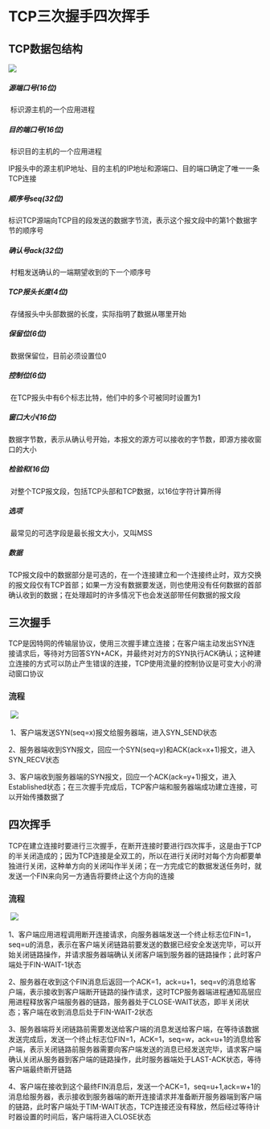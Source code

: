 # TCP三次握手四次挥手

## TCP数据包结构

![](http://pwoodong.gitee.io/blog/img/202103/tcp-data-package.png)

##### 源端口号(16位)

​	标识源主机的一个应用进程

##### 目的端口号(16位)

​	标识目的主机的一个应用进程

​	IP报头中的源主机IP地址、目的主机的IP地址和源端口、目的端口确定了唯一一条TCP连接

##### 顺序号seq(32位)

​	标识TCP源端向TCP目的段发送的数据字节流，表示这个报文段中的第1个数据字节的顺序号

##### 确认号ack(32位)

​	村粗发送确认的一端期望收到的下一个顺序号

##### TCP报头长度(4位)

​	存储报头中头部数据的长度，实际指明了数据从哪里开始

##### 保留位(6位)

​	数据保留位，目前必须设置位0

##### 控制位(6位)

​	在TCP报头中有6个标志比特，他们中的多个可被同时设置为1

##### 窗口大小(16位)

​	数据字节数，表示从确认号开始，本报文的源方可以接收的字节数，即源方接收窗口的大小

##### 检验和(16位)

​	对整个TCP报文段，包括TCP头部和TCP数据，以16位字符计算所得

##### 选项

​	最常见的可选字段是最长报文大小，又叫MSS

##### 数据

​	TCP报文段中的数据部分是可选的，在一个连接建立和一个连接终止时，双方交换的报文段仅有TCP首部；如果一方没有数据要发送，则也使用没有任何数据的首部确认收到的数据；在处理超时的许多情况下也会发送部带任何数据的报文段	

## 三次握手

TCP是因特网的传输层协议，使用三次握手建立连接；在客户端主动发出SYN连接请求后，等待对方回答SYN+ACK，并最终对对方的SYN执行ACK确认；这种建立连接的方式可以防止产生错误的连接，TCP使用流量的控制协议是可变大小的滑动窗口协议

### 流程

​	![](http://pwoodong.gitee.io/blog/img/202103/tcp-three-handshakes.png)

​	1、客户端发送SYN(seq=x)报文给服务器端，进入SYN_SEND状态

​	2、服务器端收到SYN报文，回应一个SYN(seq=y)和ACK(ack=x+1)报文，进入SYN_RECV状态

​	3、客户端收到服务器端的SYN报文，回应一个ACK(ack=y+1)报文，进入Established状态；在三次握手完成后，TCP客户端和服务器端成功建立连接，可以开始传播数据了



## 四次挥手

TCP在建立连接时要进行三次握手，在断开连接时要进行四次挥手，这是由于TCP的半关闭造成的；因为TCP连接是全双工的，所以在进行关闭时对每个方向都要单独进行关闭，这种单方向的关闭叫作半关闭；在一方完成它的数据发送任务时，就发送一个FIN来向另一方通告将要终止这个方向的连接

### 流程

​	![](http://pwoodong.gitee.io/blog/img/202103/tcp-four-waves.png)

​	1、客户端应用进程调用断开连接请求，向服务器端发送一个终止标志位FIN=1，seq=u的消息，表示在客户端关闭链路前要发送的数据已经安全发送完毕，可以开始关闭链路操作，并请求服务器端确认关闭客户端到服务器的链路操作；此时客户端处于FIN-WAIT-1状态

​	2、服务器在收到这个FIN消息后返回一个ACK=1，ack=u+1，seq=v的消息给客户端，表示接收到客户端断开链路的操作请求，这时TCP服务器端进程通知高层应用进程释放客户端服务器的链路，服务器处于CLOSE-WAIT状态，即半关闭状态；客户端在收到消息后处于FIN-WAIT-2状态

​	3、服务器端将关闭链路前需要发送给客户端的消息发送给客户端，在等待该数据发送完成后，发送一个终止标志位FIN=1，ACK=1，seq=w，ack=u+1的消息给客户端，表示关闭链路前服务器需要向客户端发送的消息已经发送完毕，请求客户端确认关闭从服务器到客户端的链路操作，此时服务器端处于LAST-ACK状态，等待客户端最终断开链路

​	4、客户端在接收到这个最终FIN消息后，发送一个ACK=1，seq=u+1,ack=w+1的消息给服务器，表示接收到服务器端的断开连接请求并准备断开服务器端到客户端的链路，此时客户端处于TIM-WAIT状态，TCP连接还没有释放，然后经过等待计时器设置的时间后，客户端将进入CLOSE状态